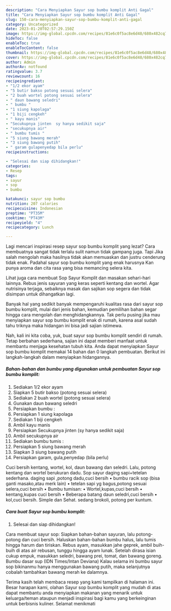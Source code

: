 ```yaml
---
description: "Cara Menyiapkan Sayur sop bumbu komplit Anti Gagal"
title: "Cara Menyiapkan Sayur sop bumbu komplit Anti Gagal"
slug: 150-cara-menyiapkan-sayur-sop-bumbu-komplit-anti-gagal
category: Uncategorized
date: 2023-01-20T02:57:29.150Z
image: https://img-global.cpcdn.com/recipes/81e6c0f5ac8e6d48/680x482cq70/sayur-sop-bumbu-komplit-foto-resep-utama.jpg
hideToc: false
enableToc: true
enableTocContent: false
thumbnail: https://img-global.cpcdn.com/recipes/81e6c0f5ac8e6d48/680x482cq70/sayur-sop-bumbu-komplit-foto-resep-utama.jpg
cover: https://img-global.cpcdn.com/recipes/81e6c0f5ac8e6d48/680x482cq70/sayur-sop-bumbu-komplit-foto-resep-utama.jpg
author: Admin
authorAv: notfound
ratingvalue: 3.7
reviewcount: 16
recipeingredient:
- "1/2 ekor ayam"
- "5 butir bakso potong sesuai selera"
- "2 buah wortel potong sesuai selera"
- " daun bawang seledri"
- " bumbu "
- "1 siung kapolaga"
- "1 biji cengkeh"
- " kayu manis"
- "Secukupnya jinten  sy hanya sedikit saja"
- "secukupnya air"
- " bumbu tumis "
- "5 siung bawang merah"
- "3 siung bawang putih"
- " garam gulapenyedap bila perlu"
recipeinstructions:

- "Selesai dan siap dihidangkan!"
categories:
- Resep
tags:
- sayur
- sop
- bumbu

katakunci: sayur sop bumbu 
nutrition: 207 calories
recipecuisine: Indonesian
preptime: "PT35M"
cooktime: "PT43M"
recipeyield: "4"
recipecategory: Lunch

---
```



Lagi mencari inspirasi resep sayur sop bumbu komplit yang lezat? Cara membuatnya sangat tidak terlalu sulit namun tidak gampang juga. Tapi Jika salah mengolah maka hasilnya tidak akan memuaskan dan justru cenderung tidak enak. Padahal sayur sop bumbu komplit yang enak harusnya Kan punya aroma dan cita rasa yang bisa memancing selera kita.


Lihat juga cara membuat Sop Sayur Komplit dan masakan sehari-hari lainnya. Rebus jenis sayuran yang keras seperti kentang dan wortel. Agar nutrisinya terjaga, sebaiknya masak dan sajikan sop segera dan tidak disimpan untuk dihangatkan lagi.

Banyak hal yang sedikit banyak mempengaruhi kualitas rasa dari sayur sop bumbu komplit, mulai dari jenis bahan, kemudian pemilihan bahan segar hingga cara mengolah dan menghidangkannya. Tak perlu pusing jika mau menyiapkan sayur sop bumbu komplit enak di rumah, karena asal sudah tahu triknya maka hidangan ini bisa jadi sajian istimewa.


Nah, kali ini kita coba, yuk, buat sayur sop bumbu komplit sendiri di rumah. Tetap berbahan sederhana, sajian ini dapat memberi manfaat untuk membantu menjaga kesehatan tubuh kita. Anda dapat menyiapkan Sayur sop bumbu komplit memakai 14 bahan dan 0 langkah pembuatan. Berikut ini langkah-langkah dalam menyiapkan hidangannya.

<!--inarticleads1-->

##### Bahan-bahan dan bumbu yang digunakan untuk pembuatan Sayur sop bumbu komplit:

1. Sediakan 1/2 ekor ayam
1. Siapkan 5 butir bakso (potong sesuai selera)
1. Sediakan 2 buah wortel (potong sesuai selera)
1. Gunakan  daun bawang seledri
1. Persiapkan  bumbu :
1. Persiapkan 1 siung kapolaga
1. Sediakan 1 biji cengkeh
1. Ambil  kayu manis
1. Persiapkan Secukupnya jinten  (sy hanya sedikit saja)
1. Ambil secukupnya air
1. Sediakan  bumbu tumis :
1. Persiapkan 5 siung bawang merah
1. Siapkan 3 siung bawang putih
1. Persiapkan  garam, gula,penyedap (bila perlu)


Cuci bersih kentang, wortel, kol, daun bawang dan seledri. Lalu, potong kentang dan wortel berukuran dadu. Sop sayur daging sapi+tetelan sederhana. daging sapi ,potong dadu,cuci bersih • bumbu racik sop (bisa ganti masako,atau merk lain) • tetelan sapi yg bagus,potong sesuai selera,cuci bersih • Bumbu tumisan: • Wortel,kupas,cuci bersih • kentang,kupas cuci bersih • Beberapa batang daun seledri,cuci bersih • kol,cuci bersih. Simple dan Sehat. sedang brokoli, potong per kuntum. 

<!--inarticleads2-->

##### Cara buat Sayur sop bumbu komplit:


1. Selesai dan siap dihidangkan!

Cara membuat sayur sop: Siapkan bahan-bahan sayuran, lalu potong-potong dan cuci bersih. Haluskan bahan-bahan bumbu halus, lalu tumis hingga harum dan tiriskan. Rebus ayam, masukkan jahe geprek, ambil buih-buih di atas air rebusan, tunggu hingga ayam lunak. Setelah dirasa isian cukup empuk, masukkan seledri, bawang prei, tomat, dan bawang goreng. Bumbu dasar sup (IDN Times/Intan Deviana) Kalau selama ini bumbu sayur sop bikinanmu hanya menggunakan bawang putih, maka selanjutnya cobalah tambahkan bawang merah ke dalamnya. 

Terima kasih telah membaca resep yang kami tampilkan di halaman ini. Besar harapan kami, olahan Sayur sop bumbu komplit yang mudah di atas dapat membantu anda menyiapkan makanan yang menarik untuk keluarga/teman ataupun menjadi inspirasi bagi kamu yang berkeinginan untuk berbisnis kuliner. Selamat menikmati
